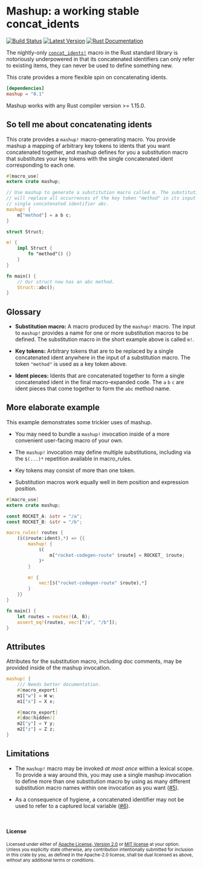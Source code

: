 Mashup: a working stable concat\_idents
=======================================

[![Build Status](https://api.travis-ci.org/dtolnay/mashup.svg?branch=master)](https://travis-ci.org/dtolnay/mashup)
[![Latest Version](https://img.shields.io/crates/v/mashup.svg)](https://crates.io/crates/mashup)
[![Rust Documentation](https://img.shields.io/badge/api-rustdoc-blue.svg)](https://docs.rs/mashup)

The nightly-only [`concat_idents!`] macro in the Rust standard library is
notoriously underpowered in that its concatenated identifiers can only refer to
existing items, they can never be used to define something new.

[`concat_idents!`]: https://doc.rust-lang.org/std/macro.concat_idents.html

This crate provides a more flexible spin on concatenating idents.

```toml
[dependencies]
mashup = "0.1"
```

Mashup works with any Rust compiler version >= 1.15.0.

## So tell me about concatenating idents

This crate provides a `mashup!` macro-generating macro. You provide mashup a
mapping of arbitrary key tokens to idents that you want concatenated together,
and mashup defines for you a substitution macro that substitutes your key tokens
with the single concatenated ident corresponding to each one.

```rust
#[macro_use]
extern crate mashup;

// Use mashup to generate a substitution macro called m. The substitution macro
// will replace all occurrences of the key token "method" in its input with the
// single concatenated identifier abc.
mashup! {
    m["method"] = a b c;
}

struct Struct;

m! {
    impl Struct {
        fn "method"() {}
    }
}

fn main() {
    // Our struct now has an abc method.
    Struct::abc();
}
```

## Glossary

- **Substitution macro:** A macro produced by the `mashup!` macro. The input to
  `mashup!` provides a name for one or more substitution macros to be defined.
  The substitution macro in the short example above is called `m!`.

- **Key tokens:** Arbitrary tokens that are to be replaced by a single
  concatenated ident anywhere in the input of a substitution macro. The token
  `"method"` is used as a key token above.

- **Ident pieces:** Idents that are concatenated together to form a single
  concatenated ident in the final macro-expanded code. The `a` `b` `c` are ident
  pieces that come together to form the `abc` method name.

## More elaborate example

This example demonstrates some trickier uses of mashup.

- You may need to bundle a `mashup!` invocation inside of a more convenient
  user-facing macro of your own.

- The `mashup!` invocation may define multiple substitutions, including via the
  `$(...)*` repetition available in macro\_rules.

- Key tokens may consist of more than one token.

- Substitution macros work equally well in item position and expression
  position.

```rust
#[macro_use]
extern crate mashup;

const ROCKET_A: &str = "/a";
const ROCKET_B: &str = "/b";

macro_rules! routes {
    ($($route:ident),*) => {{
        mashup! {
            $(
                m["rocket-codegen-route" $route] = ROCKET_ $route;
            )*
        }

        m! {
            vec![$("rocket-codegen-route" $route),*]
        }
    }}
}

fn main() {
    let routes = routes!(A, B);
    assert_eq!(routes, vec!["/a", "/b"]);
}
```

## Attributes

Attributes for the substitution macro, including doc comments, may be provided
inside of the mashup invocation.

```rust
mashup! {
    /// Needs better documentation.
    #[macro_export]
    m1["w"] = W w;
    m1["x"] = X x;

    #[macro_export]
    #[doc(hidden)]
    m2["y"] = Y y;
    m2["z"] = Z z;
}
```

## Limitations

- The `mashup!` macro may be invoked *at most once* within a lexical scope. To
  provide a way around this, you may use a single mashup invocation to define
  more than one substitution macro by using as many different substitution macro
  names within one invocation as you want ([#5]).

- As a consequence of hygiene, a concatenated identifier may not be used to
  refer to a captured local variable ([#6]).

[#5]: https://github.com/dtolnay/mashup/issues/5
[#6]: https://github.com/dtolnay/mashup/issues/6

<br>

#### License

<sup>
Licensed under either of <a href="LICENSE-APACHE">Apache License, Version
2.0</a> or <a href="LICENSE-MIT">MIT license</a> at your option.
</sup>

<br>

<sub>
Unless you explicitly state otherwise, any contribution intentionally submitted
for inclusion in this crate by you, as defined in the Apache-2.0 license, shall
be dual licensed as above, without any additional terms or conditions.
</sub>
